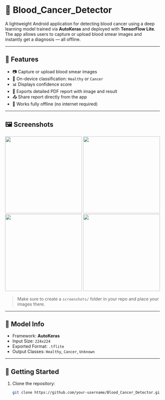 # 🧬 Blood_Cancer_Detector

A lightweight Android application for detecting blood cancer using a deep learning model trained via **AutoKeras** and deployed with **TensorFlow Lite**. The app allows users to capture or upload blood smear images and instantly get a diagnosis — all offline.

---

## 📱 Features

- 📷 Capture or upload blood smear images
- 🤖 On-device classification: `Healthy` or `Cancer`
- 📊 Displays confidence score
- 📄 Exports detailed PDF report with image and result
- 📤 Share report directly from the app
- 🚫 Works fully offline (no internet required)

---

## 🖼️ Screenshots

<p float="left">
  <img src="screenshots/home_screen.png" width="250"/>
  <img src="screenshots/image_selected.png" width="250"/>
  <img src="screenshots/result_displayed.png" width="250"/>
  <img src="screenshots/pdf_generated.png" width="250"/>
</p>

> Make sure to create a `screenshots/` folder in your repo and place your images there.

---

## 🧠 Model Info

- Framework: **AutoKeras**
- Input Size: `224x224`
- Exported Format: `.tflite`
- Output Classes: `Healthy`, `Cancer`, `Unknown`

---

## 🚀 Getting Started

1. Clone the repository:
   ```bash
   git clone https://github.com/your-username/Blood_Cancer_Detector.git
